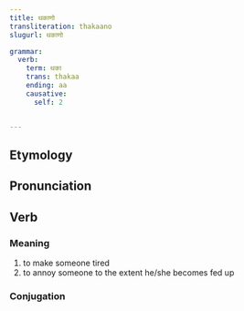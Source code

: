```yaml
---
title: थकाणो
transliteration: thakaano
slugurl: थकाणो

grammar:
  verb:
    term: थका
    trans: thakaa
    ending: aa
    causative:
      self: 2


---
```

## Etymology

## Pronunciation

## Verb
### Meaning
1. to make someone tired
2. to annoy someone to the extent he/she becomes fed up

### Conjugation
<verb-conj :grammar="grammar"></verb-conj>